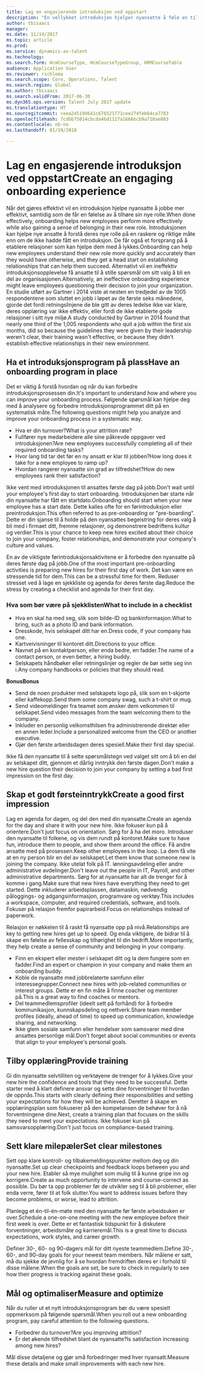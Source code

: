 ```yaml
---
title: Lag en engasjerende introduksjon ved oppstart
description: "En vellykket introduksjon hjelper nyansatte å føle en tilhørighet til organisasjonen."
author: tbisaacs
manager: 
ms.date: 11/14/2017
ms.topic: article
ms.prod: 
ms.service: dynamics-ax-talent
ms.technology: 
ms.search.form: HcmCourseType, HcmCourseTypeGroup, HRMCourseTable
audience: Application User
ms.reviewer: rschloma
ms.search.scope: Core, Operations, Talent
ms.search.region: Global
ms.author: tbisaacs
ms.search.validFrom: 2017-06-30
ms.dyn365.ops.version: Talent July 2017 update
ms.translationtype: HT
ms.sourcegitcommit: ceea24519d641c676521771cee274feb64ca7783
ms.openlocfilehash: 7cdbb75014cbcda46d1117a1666bcb9a710ae803
ms.contentlocale: nb-no
ms.lasthandoff: 01/19/2018

---
```


# <a name="create-an-engaging-onboarding-experience"></a><span data-ttu-id="d76b7-103">Lag en engasjerende introduksjon ved oppstart</span><span class="sxs-lookup"><span data-stu-id="d76b7-103">Create an engaging onboarding experience</span></span>

<span data-ttu-id="d76b7-104">Når det gjøres effektivt vil en introduksjon hjelpe nyansatte å jobbe mer effektivt, samtidig som de får en følelse av å tilhøre sin nye rolle.</span><span class="sxs-lookup"><span data-stu-id="d76b7-104">When done effectively, onboarding helps new employees perform more effectively while also gaining a sense of belonging in their new role.</span></span> <span data-ttu-id="d76b7-105">Introduksjonen kan hjelpe nye ansatte å forstå deres nye rolle på en raskere og riktige måte enn om de ikke hadde fått en introduksjon. De får også et forsprang på å etablere relasjoner som kan hjelpe dem med å lykkes.</span><span class="sxs-lookup"><span data-stu-id="d76b7-105">Onboarding can help new employees understand their new role more quickly and accurately than they would have otherwise, and they get a head start on establishing relationships that can help them succeed.</span></span> <span data-ttu-id="d76b7-106">Alternativt vil en ineffektiv introduksjonsopplevelse få ansatte til å stille spørsmål om sitt valg å bli en del av organisasjonen.</span><span class="sxs-lookup"><span data-stu-id="d76b7-106">Alternatively, an ineffective onboarding experience might leave employees questioning their decision to join your organization.</span></span> <span data-ttu-id="d76b7-107">En studie utført av Gartner i 2014 viste at nesten en tredjedel av de 1005 respondentene som sluttet en jobb i løpet av de første seks månedene, gjorde det fordi retningslinjene de ble gitt av deres ledelse ikke var klare, deres opplæring var ikke effektiv, eller fordi de ikke etablerte gode relasjoner i sitt nye miljø.</span><span class="sxs-lookup"><span data-stu-id="d76b7-107">A study conducted by Gartner in 2014 found that nearly one third of the 1,005 respondents who quit a job within the first six months, did so because the guidelines they were given by their leadership weren't clear, their training wasn't effective, or because they didn't establish effective relationships in their new environment.</span></span>

## <a name="have-an-onboarding-program-in-place"></a><span data-ttu-id="d76b7-108">Ha et introduksjonsprogram på plass</span><span class="sxs-lookup"><span data-stu-id="d76b7-108">Have an onboarding program in place</span></span>
<span data-ttu-id="d76b7-109">Det er viktig å forstå hvordan og når du kan forbedre introduksjonsprosessen din.</span><span class="sxs-lookup"><span data-stu-id="d76b7-109">It's important to understand how and where you can improve your onboarding process.</span></span> <span data-ttu-id="d76b7-110">Følgende spørsmål kan hjelpe deg med å analysere og forbedre introduksjonsprogrammet ditt på en systematisk måte.</span><span class="sxs-lookup"><span data-stu-id="d76b7-110">The following questions might help you analyze and improve your onboarding process in a systematic way.</span></span>

- <span data-ttu-id="d76b7-111">Hva er din turnover?</span><span class="sxs-lookup"><span data-stu-id="d76b7-111">What is your attrition rate?</span></span>
- <span data-ttu-id="d76b7-112">Fullfører nye medarbeidere alle sine påkrevde oppgaver ved introduksjonen?</span><span class="sxs-lookup"><span data-stu-id="d76b7-112">Are new employees successfully completing all of their required onboarding tasks?</span></span>
- <span data-ttu-id="d76b7-113">Hvor lang tid tar det før en ny ansatt er klar til jobben?</span><span class="sxs-lookup"><span data-stu-id="d76b7-113">How long does it take for a new employee to ramp up?</span></span>
- <span data-ttu-id="d76b7-114">Hvordan rangerer nyansatte sin grad av tilfredshet?</span><span class="sxs-lookup"><span data-stu-id="d76b7-114">How do new employees rank their satisfaction?</span></span>

<span data-ttu-id="d76b7-115">Ikke vent med introduksjonen til ansattes første dag på jobb.</span><span class="sxs-lookup"><span data-stu-id="d76b7-115">Don't wait until your employee's first day to start onboarding.</span></span> <span data-ttu-id="d76b7-116">Introduksjonen bør starte når din nyansatte har fått en startdato.</span><span class="sxs-lookup"><span data-stu-id="d76b7-116">Onboarding should start when your new employee has a start date.</span></span> <span data-ttu-id="d76b7-117">Dette kalles ofte for en førintroduksjon eller preintroduksjon.</span><span class="sxs-lookup"><span data-stu-id="d76b7-117">This often referred to as pre-onboarding or "pre-boarding".</span></span> <span data-ttu-id="d76b7-118">Dette er din sjanse til å holde på den nyansattes begeistring for deres valg å bli med i firmaet ditt, fremme relasjoner, og demonstrere bedriftens kultur og verdier.</span><span class="sxs-lookup"><span data-stu-id="d76b7-118">This is your chance to keep new hires excited about their choice to join your company, foster relationships, and demonstrate your company's culture and values.</span></span>

<span data-ttu-id="d76b7-119">En av de viktigste førintroduksjonsaktivitene er å forbedre den nyansatte på deres første dag på jobb.</span><span class="sxs-lookup"><span data-stu-id="d76b7-119">One of the most important pre-onboarding activities is preparing new hires for their first day of work.</span></span> <span data-ttu-id="d76b7-120">Det kan være en stressende tid for dem.</span><span class="sxs-lookup"><span data-stu-id="d76b7-120">This can be a stressful time for them.</span></span> <span data-ttu-id="d76b7-121">Reduser stresset ved å lage en sjekkliste og agenda for deres første dag.</span><span class="sxs-lookup"><span data-stu-id="d76b7-121">Reduce the stress by creating a checklist and agenda for their first day.</span></span>

### <a name="what-to-include-in-a-checklist"></a><span data-ttu-id="d76b7-122">Hva som bør være på sjekklisten</span><span class="sxs-lookup"><span data-stu-id="d76b7-122">What to include in a checklist</span></span>

- <span data-ttu-id="d76b7-123">Hva en skal ha med seg, slik som bilde-ID og bankinformasjon.</span><span class="sxs-lookup"><span data-stu-id="d76b7-123">What to bring, such as a photo ID and bank information.</span></span>
- <span data-ttu-id="d76b7-124">Dresskode, hvis selskapet ditt har en.</span><span class="sxs-lookup"><span data-stu-id="d76b7-124">Dress code, if your company has one.</span></span>
- <span data-ttu-id="d76b7-125">Kartveivisninger til kontoret ditt.</span><span class="sxs-lookup"><span data-stu-id="d76b7-125">Directions to your office.</span></span>
- <span data-ttu-id="d76b7-126">Navnet på en kontaktperson, eller enda bedre, en fadder.</span><span class="sxs-lookup"><span data-stu-id="d76b7-126">The name of a contact person, or even better, a hiring buddy.</span></span>
- <span data-ttu-id="d76b7-127">Selskapets håndbøker eller retningslinjer og regler de bør sette seg inn i.</span><span class="sxs-lookup"><span data-stu-id="d76b7-127">Any company handbooks or policies that they should read.</span></span>

<span data-ttu-id="d76b7-128">**Bonus**</span><span class="sxs-lookup"><span data-stu-id="d76b7-128">**Bonus**</span></span>

- <span data-ttu-id="d76b7-129">Send de noen produkter med selskapets logo på, slik som en t-skjorte eller kaffekopp.</span><span class="sxs-lookup"><span data-stu-id="d76b7-129">Send them some company swag, such a t-shirt or mug.</span></span>
- <span data-ttu-id="d76b7-130">Send videomeldinger fra teamet som ønsker dem velkommen til selskapet.</span><span class="sxs-lookup"><span data-stu-id="d76b7-130">Send video messages from the team welcoming them to the company.</span></span>
- <span data-ttu-id="d76b7-131">Inkluder en personlig velkomsthilsen fra administrerende direktør eller en annen leder.</span><span class="sxs-lookup"><span data-stu-id="d76b7-131">Include a personalized welcome from the CEO or another executive.</span></span>
- <span data-ttu-id="d76b7-132">Gjør den første arbeidsdagen deres spesiell.</span><span class="sxs-lookup"><span data-stu-id="d76b7-132">Make their first day special.</span></span>

<span data-ttu-id="d76b7-133">Ikke få den nyansatte til å sette spørsmålstegn ved valget sitt om å bli en del av selskapet ditt, gjennom et dårlig inntrykk den første dagen.</span><span class="sxs-lookup"><span data-stu-id="d76b7-133">Don't make a new hire question their decision to join your company by setting a bad first impression on the first day.</span></span>

## <a name="create-a-good-first-impression"></a><span data-ttu-id="d76b7-134">Skap et godt førsteinntrykk</span><span class="sxs-lookup"><span data-stu-id="d76b7-134">Create a good first impression</span></span>

<span data-ttu-id="d76b7-135">Lag en agenda for dagen, og del den med din nyansatte.</span><span class="sxs-lookup"><span data-stu-id="d76b7-135">Create an agenda for the day and share it with your new hire.</span></span> <span data-ttu-id="d76b7-136">Ikke fokuser kun på å orientere.</span><span class="sxs-lookup"><span data-stu-id="d76b7-136">Don't just focus on orientation.</span></span> <span data-ttu-id="d76b7-137">Sørg for å ha det moro. Introduser den nyansatte til folkene, og vis dem rundt på kontoret.</span><span class="sxs-lookup"><span data-stu-id="d76b7-137">Make sure to have fun, introduce them to people, and show them around the office.</span></span> <span data-ttu-id="d76b7-138">Få andre ansatte med på prosessen.</span><span class="sxs-lookup"><span data-stu-id="d76b7-138">Keep other employees in the loop.</span></span> <span data-ttu-id="d76b7-139">La dem få vite at en ny person blir en del av selskapet.</span><span class="sxs-lookup"><span data-stu-id="d76b7-139">Let them know that someone new is joining the company.</span></span> <span data-ttu-id="d76b7-140">Ikke utelat folk på IT. lønningsavdeling eller andre administrative avdelinger.</span><span class="sxs-lookup"><span data-stu-id="d76b7-140">Don't leave out the people in IT, Payroll, and other administrative departments.</span></span> <span data-ttu-id="d76b7-141">Sørg for at nyansatte har alt de trenger for å komme i gang.</span><span class="sxs-lookup"><span data-stu-id="d76b7-141">Make sure that new hires have everything they need to get started.</span></span> <span data-ttu-id="d76b7-142">Dette inkluderer arbeidsplassen, datamaskin, nødvendig påloggings- og adgangsinformasjon, programvare og verktøy.</span><span class="sxs-lookup"><span data-stu-id="d76b7-142">This includes a workspace, computer, and required credentials, software, and tools.</span></span> <span data-ttu-id="d76b7-143">Fokuser på relasjon fremfor papirarbeid.</span><span class="sxs-lookup"><span data-stu-id="d76b7-143">Focus on relationships instead of paperwork.</span></span>

<span data-ttu-id="d76b7-144">Relasjon er nøkkelen til å raskt få nyansatte opp på nivå.</span><span class="sxs-lookup"><span data-stu-id="d76b7-144">Relationships are key to getting new hires get up to speed.</span></span> <span data-ttu-id="d76b7-145">Og enda viktigere, de bidrar til å skape en følelse av fellesskap og tilhørighet til din bedrift.</span><span class="sxs-lookup"><span data-stu-id="d76b7-145">More importantly, they help create a sense of community and belonging in your company.</span></span>

- <span data-ttu-id="d76b7-146">Finn en ekspert eller mester i selskapet ditt og la dem fungere som en fadder.</span><span class="sxs-lookup"><span data-stu-id="d76b7-146">Find an expert or champion in your company and make them an onboarding buddy.</span></span>
- <span data-ttu-id="d76b7-147">Koble de nyansatte med jobbrelaterte samfunn eller interessegrupper.</span><span class="sxs-lookup"><span data-stu-id="d76b7-147">Connect new hires with job-related communities or interest groups.</span></span> <span data-ttu-id="d76b7-148">Dette er en fin måte å finne coacher og mentorer på.</span><span class="sxs-lookup"><span data-stu-id="d76b7-148">This is a great way to find coaches or mentors.</span></span>
- <span data-ttu-id="d76b7-149">Del teammedlemsprofiler (ideelt sett på forhånd) for å forbedre kommunikasjon, kunnskapsdeling og nettverk.</span><span class="sxs-lookup"><span data-stu-id="d76b7-149">Share team member profiles (ideally, ahead of time) to speed up communication, knowledge sharing, and networking.</span></span>
- <span data-ttu-id="d76b7-150">Ikke glem sosiale samfunn eller hendelser som samsvarer med dine ansattes personlige mål.</span><span class="sxs-lookup"><span data-stu-id="d76b7-150">Don't forget about social communities or events that align to your employee's personal goals.</span></span>

## <a name="provide-training"></a><span data-ttu-id="d76b7-151">Tilby opplæring</span><span class="sxs-lookup"><span data-stu-id="d76b7-151">Provide training</span></span>

<span data-ttu-id="d76b7-152">Gi din nyansatte selvtilliten og verktøyene de trenger for å lykkes.</span><span class="sxs-lookup"><span data-stu-id="d76b7-152">Give your new hire the confidence and tools that they need to be successful.</span></span> <span data-ttu-id="d76b7-153">Dette starter med å klart definere ansvar og sette dine forventninger til hvordan de oppnås.</span><span class="sxs-lookup"><span data-stu-id="d76b7-153">This starts with clearly defining their responsibilities and setting your expectations for how they will be achieved.</span></span> <span data-ttu-id="d76b7-154">Deretter å skape en opplæringsplan som fokuserer på den kompetansen de behøver for å nå forventningene dine.</span><span class="sxs-lookup"><span data-stu-id="d76b7-154">Next, create a training plan that focuses on the skills they need to meet your expectations.</span></span> <span data-ttu-id="d76b7-155">Ikke fokuser kun på samsvarsopplæring.</span><span class="sxs-lookup"><span data-stu-id="d76b7-155">Don't just focus on compliance-based training.</span></span>

## <a name="set-clear-milestones"></a><span data-ttu-id="d76b7-156">Sett klare milepæler</span><span class="sxs-lookup"><span data-stu-id="d76b7-156">Set clear milestones</span></span>

<span data-ttu-id="d76b7-157">Sett opp klare kontroll- og tilbakemeldingspunkter mellom deg og din nyansatte.</span><span class="sxs-lookup"><span data-stu-id="d76b7-157">Set up clear checkpoints and feedback loops between you and your new hire.</span></span> <span data-ttu-id="d76b7-158">Etabler så mye mulighet som mulig til å kunne gripe inn og korrigere.</span><span class="sxs-lookup"><span data-stu-id="d76b7-158">Create as much opportunity to intervene and course-correct as possible.</span></span> <span data-ttu-id="d76b7-159">Du bør ta opp problemer før de utvikler seg til å bli problemer, eller enda verre, fører til at folk slutter.</span><span class="sxs-lookup"><span data-stu-id="d76b7-159">You want to address issues before they become problems, or worse, lead to attrition.</span></span>

<span data-ttu-id="d76b7-160">Planlegg et én-til-én-møte med den nyansatte før første arbeidsuken er over.</span><span class="sxs-lookup"><span data-stu-id="d76b7-160">Schedule a one-on-one meeting with the new employee before their first week is over.</span></span> <span data-ttu-id="d76b7-161">Dette er et fantastisk tidspunkt for å diskutere forventninger, arbeidsmåte og karrieremål.</span><span class="sxs-lookup"><span data-stu-id="d76b7-161">This is a great time to discuss expectations, work styles, and career growth.</span></span>

<span data-ttu-id="d76b7-162">Definer 30-, 60- og 90-dagers mål for ditt nyeste teammedlem.</span><span class="sxs-lookup"><span data-stu-id="d76b7-162">Define 30-, 60-, and 90-day goals for your newest team members.</span></span> <span data-ttu-id="d76b7-163">Når målene er satt, må du sjekke de jevnlig for å se hvordan fremdriften deres er i forhold til disse målene.</span><span class="sxs-lookup"><span data-stu-id="d76b7-163">When the goals are set, be sure to check in regularly to see how their progress is tracking against these goals.</span></span>

## <a name="measure-and-optimize"></a><span data-ttu-id="d76b7-164">Mål og optimaliser</span><span class="sxs-lookup"><span data-stu-id="d76b7-164">Measure and optimize</span></span>

<span data-ttu-id="d76b7-165">Når du ruller ut et nytt introduksjonsprogram bør du være spesielt oppmerksom på følgende spørsmål.</span><span class="sxs-lookup"><span data-stu-id="d76b7-165">When you roll out a new onboarding program, pay careful attention to the following questions.</span></span> 

- <span data-ttu-id="d76b7-166">Forbedrer du turnover?</span><span class="sxs-lookup"><span data-stu-id="d76b7-166">Are you improving attrition?</span></span>
- <span data-ttu-id="d76b7-167">Er det økende tilfredshet blant de nyansatte?</span><span class="sxs-lookup"><span data-stu-id="d76b7-167">Is satisfaction increasing among new hires?</span></span> 

<span data-ttu-id="d76b7-168">Mål disse detaljene og gjør små forbedringer med hver nyansatt.</span><span class="sxs-lookup"><span data-stu-id="d76b7-168">Measure these details and make small improvements with each new hire.</span></span>


